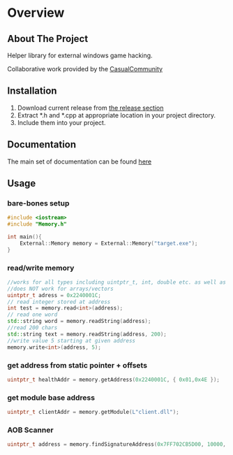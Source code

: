 # Overview

## About The Project

Helper library for external windows game hacking.

Collaborative work provided by the <a href="https://discord.gg/CRMQq4F" target="_blank">CasualCommunity</a>

## Installation

 1. Download current release from <a href="https://github.com/CasualCoder91/CasualLibrary/releases/" target="_blank">the release section</a>
 2. Extract *.h and *.cpp at appropriate location in your project directory.
 3. Include them into your project.

## Documentation

The main set of documentation can be found <a href="https://casualcoder91.github.io/CasualLibrary/html/index.html" target="_blank">here</a>

## Usage

### bare-bones setup

```cpp
#include <iostream>
#include "Memory.h"

int main(){
    External::Memory memory = External::Memory("target.exe");
}
```

### read/write memory

```cpp
//works for all types including uintptr_t, int, double etc. as well as custom structs and classes.
//does NOT work for arrays/vectors
uintptr_t adress = 0x2240001C;
// read integer stored at address
int test = memory.read<int>(address);
// read one word
std::string word = memory.readString(address);
//read 200 chars
std::string text = memory.readString(address, 200);
//write value 5 starting at given address
memory.write<int>(address, 5);
```

### get address from static pointer + offsets

```cpp
uintptr_t healthAddr = memory.getAddress(0x2240001C, { 0x01,0x4E });
```

### get module base address

```cpp
uintptr_t clientAddr = memory.getModule(L"client.dll");
```

### AOB Scanner

```cpp
uintptr_t address = memory.findSignatureAddress(0x7FF702CB5D00, 10000, { -1, 0x39, 0x05, 0xF0, 0xA2, 0xF6, 0xFF });
```
